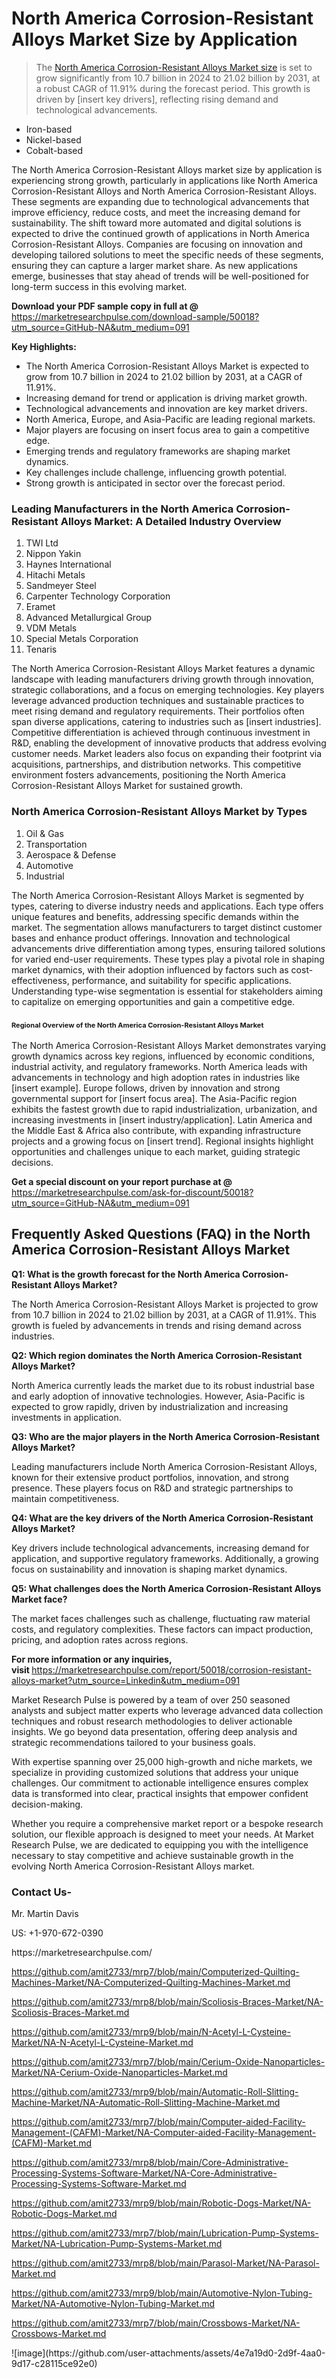 <h1>North America Corrosion-Resistant Alloys Market&nbsp;Size by Application</h1><blockquote><p>The <a href="https://marketresearchpulse.com/download-sample/50018?utm_source=GitHub-NA&amp;utm_medium=091">North America Corrosion-Resistant Alloys Market size</a> is set to grow significantly from 10.7 billion in 2024 to 21.02 billion by 2031, at a robust CAGR of 11.91% during the forecast period. This growth is driven by [insert key drivers], reflecting rising demand and technological advancements.</p></blockquote><ul><li>Iron-based<li> Nickel-based<li> Cobalt-based</li></ul><p>The North America Corrosion-Resistant Alloys market size by application is experiencing strong growth, particularly in applications like North America Corrosion-Resistant Alloys and North America Corrosion-Resistant Alloys. These segments are expanding due to technological advancements that improve efficiency, reduce costs, and meet the increasing demand for sustainability. The shift toward more automated and digital solutions is expected to drive the continued growth of applications in North America Corrosion-Resistant Alloys. Companies are focusing on innovation and developing tailored solutions to meet the specific needs of these segments, ensuring they can capture a larger market share. As new applications emerge, businesses that stay ahead of trends will be well-positioned for long-term success in this evolving market.</p><p><strong>Download your PDF sample copy in full at @ </strong><a href="https://marketresearchpulse.com/download-sample/50018?utm_source=GitHub-NA&amp;utm_medium=091">https://marketresearchpulse.com/download-sample/50018?utm_source=GitHub-NA&amp;utm_medium=091</a></p><p><strong>Key Highlights: </strong></p><ul><li>The North America Corrosion-Resistant Alloys Market is expected to grow from 10.7 billion in 2024 to 21.02 billion by 2031, at a CAGR of 11.91%.</li><li>Increasing demand for trend or application is driving market growth.</li><li>Technological advancements and innovation are key market drivers.</li><li>North America, Europe, and Asia-Pacific are leading regional markets.</li><li>Major players are focusing on insert focus area to gain a competitive edge.</li><li>Emerging trends and regulatory frameworks are shaping market dynamics.</li><li>Key challenges include challenge, influencing growth potential.</li><li>Strong growth is anticipated in sector over the forecast period.</li></ul><h3>Leading Manufacturers in the North America Corrosion-Resistant Alloys Market: A Detailed Industry Overview</h3><ol><li>TWI Ltd</li><li>Nippon Yakin</li><li>Haynes International</li><li>Hitachi Metals</li><li>Sandmeyer Steel</li><li>Carpenter Technology Corporation</li><li>Eramet</li><li>Advanced Metallurgical Group</li><li>VDM Metals</li><li>Special Metals Corporation</li><li>Tenaris</li></ol><div class="flex max-w-full flex-col flex-grow"><div class="min-h-8 text-message flex w-full flex-col items-end gap-2 whitespace-normal break-words [.text-message+&amp;]:mt-5" dir="auto" data-message-author-role="assistant" data-message-id="fd8432e4-4910-450d-b182-61b7bfb0a01f" data-message-model-slug="gpt-4o"><div class="flex w-full flex-col gap-1 empty:hidden first:pt-[3px]"><div class="markdown prose w-full break-words dark:prose-invert light"><p>The North America Corrosion-Resistant Alloys Market features a dynamic landscape with leading manufacturers driving growth through innovation, strategic collaborations, and a focus on emerging technologies. Key players leverage advanced production techniques and sustainable practices to meet rising demand and regulatory requirements. Their portfolios often span diverse applications, catering to industries such as [insert industries]. Competitive differentiation is achieved through continuous investment in R&amp;D, enabling the development of innovative products that address evolving customer needs. Market leaders also focus on expanding their footprint via acquisitions, partnerships, and distribution networks. This competitive environment fosters advancements, positioning the North America Corrosion-Resistant Alloys Market for sustained growth.</p></div></div></div></div><h3>North America Corrosion-Resistant Alloys Market by Types</h3><ol><li>Oil & Gas<li> Transportation<li> Aerospace & Defense<li> Automotive<li> Industrial</li></ol><div class="flex max-w-full flex-col flex-grow"><div class="min-h-8 text-message flex w-full flex-col items-end gap-2 whitespace-normal break-words [.text-message+&amp;]:mt-5" dir="auto" data-message-author-role="assistant" data-message-id="084470be-0bb7-4664-bddf-5156b4f41249" data-message-model-slug="gpt-4o-mini"><div class="flex w-full flex-col gap-1 empty:hidden first:pt-[3px]"><div class="markdown prose w-full break-words dark:prose-invert light"><p>The North America Corrosion-Resistant Alloys Market is segmented by types, catering to diverse industry needs and applications. Each type offers unique features and benefits, addressing specific demands within the market. The segmentation allows manufacturers to target distinct customer bases and enhance product offerings. Innovation and technological advancements drive differentiation among types, ensuring tailored solutions for varied end-user requirements. These types play a pivotal role in shaping market dynamics, with their adoption influenced by factors such as cost-effectiveness, performance, and suitability for specific applications. Understanding type-wise segmentation is essential for stakeholders aiming to capitalize on emerging opportunities and gain a competitive edge.</p></div></div></div></div><h3><span style="font-size: 11px;">Regional Overview of the North America Corrosion-Resistant Alloys Market</span></h3><div class="flex max-w-full flex-col flex-grow"><div class="min-h-8 text-message flex w-full flex-col items-end gap-2 whitespace-normal break-words [.text-message+&amp;]:mt-5" dir="auto" data-message-author-role="assistant" data-message-id="e9038762-ce64-4e30-91c9-9bd413514231" data-message-model-slug="gpt-4o-mini"><div class="flex w-full flex-col gap-1 empty:hidden first:pt-[3px]"><div class="markdown prose w-full break-words dark:prose-invert light"><p>The North America Corrosion-Resistant Alloys Market demonstrates varying growth dynamics across key regions, influenced by economic conditions, industrial activity, and regulatory frameworks. North America leads with advancements in technology and high adoption rates in industries like [insert example]. Europe follows, driven by innovation and strong governmental support for [insert focus area]. The Asia-Pacific region exhibits the fastest growth due to rapid industrialization, urbanization, and increasing investments in [insert industry/application]. Latin America and the Middle East &amp; Africa also contribute, with expanding infrastructure projects and a growing focus on [insert trend]. Regional insights highlight opportunities and challenges unique to each market, guiding strategic decisions.</p></div></div></div></div><p><strong>Get a special discount on your report purchase at @ </strong><a href="https://marketresearchpulse.com/ask-for-discount/50018?utm_source=GitHub-NA&amp;utm_medium=091">https://marketresearchpulse.com/ask-for-discount/50018?utm_source=GitHub-NA&amp;utm_medium=091</a></p><h2>Frequently Asked Questions (FAQ) in the North America Corrosion-Resistant Alloys Market</h2><p><strong>Q1: What is the growth forecast for the North America Corrosion-Resistant Alloys Market?</strong></p><p>The North America Corrosion-Resistant Alloys Market is projected to grow from 10.7 billion in 2024 to 21.02 billion by 2031, at a CAGR of 11.91%. This growth is fueled by advancements in trends and rising demand across industries.</p><p><strong>Q2: Which region dominates the North America Corrosion-Resistant Alloys Market?</strong></p><p>North America currently leads the market due to its robust industrial base and early adoption of innovative technologies. However, Asia-Pacific is expected to grow rapidly, driven by industrialization and increasing investments in application.</p><p><strong>Q3: Who are the major players in the North America Corrosion-Resistant Alloys Market?</strong></p><p>Leading manufacturers include North America Corrosion-Resistant Alloys, known for their extensive product portfolios, innovation, and strong presence. These players focus on R&amp;D and strategic partnerships to maintain competitiveness.</p><p><strong>Q4: What are the key drivers of the North America Corrosion-Resistant Alloys Market?</strong></p><p>Key drivers include technological advancements, increasing demand for application, and supportive regulatory frameworks. Additionally, a growing focus on sustainability and innovation is shaping market dynamics.</p><p><strong>Q5: What challenges does the North America Corrosion-Resistant Alloys Market face?</strong></p><p>The market faces challenges such as challenge, fluctuating raw material costs, and regulatory complexities. These factors can impact production, pricing, and adoption rates across regions.</p><p><strong>For more information or any inquiries, visit&nbsp;</strong><a href="https://marketresearchpulse.com/report/50018/corrosion-resistant-alloys-market?utm_source=Linkedin&utm_medium=091">https://marketresearchpulse.com/report/50018/corrosion-resistant-alloys-market?utm_source=Linkedin&utm_medium=091</a></p><p>Market Research Pulse is powered by a team of over 250 seasoned analysts and subject matter experts who leverage advanced data collection techniques and robust research methodologies to deliver actionable insights. We go beyond data presentation, offering deep analysis and strategic recommendations tailored to your business goals.</p><p>With expertise spanning over 25,000 high-growth and niche markets, we specialize in providing customized solutions that address your unique challenges. Our commitment to actionable intelligence ensures complex data is transformed into clear, practical insights that empower confident decision-making.</p><p>Whether you require a comprehensive market report or a bespoke research solution, our flexible approach is designed to meet your needs. At Market Research Pulse, we are dedicated to equipping you with the intelligence necessary to stay competitive and achieve sustainable growth in the evolving North America Corrosion-Resistant Alloys market.</p><h3><strong>Contact Us-</strong></h3><p>Mr. Martin Davis</p><p>US: +1-970-672-0390</p><p>https://marketresearchpulse.com/</p><p><a href="https://github.com/amit2733/mrp7/blob/main/Computerized-Quilting-Machines-Market/NA-Computerized-Quilting-Machines-Market.md">https://github.com/amit2733/mrp7/blob/main/Computerized-Quilting-Machines-Market/NA-Computerized-Quilting-Machines-Market.md</a></p><p><a href="https://github.com/amit2733/mrp8/blob/main/Scoliosis-Braces-Market/NA-Scoliosis-Braces-Market.md">https://github.com/amit2733/mrp8/blob/main/Scoliosis-Braces-Market/NA-Scoliosis-Braces-Market.md</a></p><p><a href="https://github.com/amit2733/mrp9/blob/main/N-Acetyl-L-Cysteine-Market/NA-N-Acetyl-L-Cysteine-Market.md">https://github.com/amit2733/mrp9/blob/main/N-Acetyl-L-Cysteine-Market/NA-N-Acetyl-L-Cysteine-Market.md</a></p><p><a href="https://github.com/amit2733/mrp7/blob/main/Cerium-Oxide-Nanoparticles-Market/NA-Cerium-Oxide-Nanoparticles-Market.md">https://github.com/amit2733/mrp7/blob/main/Cerium-Oxide-Nanoparticles-Market/NA-Cerium-Oxide-Nanoparticles-Market.md</a></p><p><a href="https://github.com/amit2733/mrp9/blob/main/Automatic-Roll-Slitting-Machine-Market/NA-Automatic-Roll-Slitting-Machine-Market.md">https://github.com/amit2733/mrp9/blob/main/Automatic-Roll-Slitting-Machine-Market/NA-Automatic-Roll-Slitting-Machine-Market.md</a></p><p><a href="https://github.com/amit2733/mrp7/blob/main/Computer-aided-Facility-Management-(CAFM)-Market/NA-Computer-aided-Facility-Management-(CAFM)-Market.md">https://github.com/amit2733/mrp7/blob/main/Computer-aided-Facility-Management-(CAFM)-Market/NA-Computer-aided-Facility-Management-(CAFM)-Market.md</a></p><p><a href="https://github.com/amit2733/mrp8/blob/main/Core-Administrative-Processing-Systems-Software-Market/NA-Core-Administrative-Processing-Systems-Software-Market.md">https://github.com/amit2733/mrp8/blob/main/Core-Administrative-Processing-Systems-Software-Market/NA-Core-Administrative-Processing-Systems-Software-Market.md</a></p><p><a href="https://github.com/amit2733/mrp9/blob/main/Robotic-Dogs-Market/NA-Robotic-Dogs-Market.md">https://github.com/amit2733/mrp9/blob/main/Robotic-Dogs-Market/NA-Robotic-Dogs-Market.md</a></p><p><a href="https://github.com/amit2733/mrp7/blob/main/Lubrication-Pump-Systems-Market/NA-Lubrication-Pump-Systems-Market.md">https://github.com/amit2733/mrp7/blob/main/Lubrication-Pump-Systems-Market/NA-Lubrication-Pump-Systems-Market.md</a></p><p><a href="https://github.com/amit2733/mrp8/blob/main/Parasol-Market/NA-Parasol-Market.md">https://github.com/amit2733/mrp8/blob/main/Parasol-Market/NA-Parasol-Market.md</a></p><p><a href="https://github.com/amit2733/mrp9/blob/main/Automotive-Nylon-Tubing-Market/NA-Automotive-Nylon-Tubing-Market.md">https://github.com/amit2733/mrp9/blob/main/Automotive-Nylon-Tubing-Market/NA-Automotive-Nylon-Tubing-Market.md</a></p><p><a href="https://github.com/amit2733/mrp7/blob/main/Crossbows-Market/NA-Crossbows-Market.md">https://github.com/amit2733/mrp7/blob/main/Crossbows-Market/NA-Crossbows-Market.md</a></p>
![image](https://github.com/user-attachments/assets/4e7a19d0-2d9f-4aa0-9d17-c28115ce92e0)
